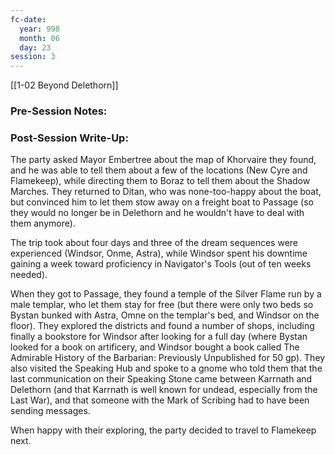 ```yaml
---
fc-date:
  year: 998
  month: 06
  day: 23
session: 3
---
```

[[1-02  Beyond Delethorn]]

### Pre-Session Notes:


### Post-Session Write-Up:

The party asked Mayor Embertree about the map of Khorvaire they found, and he was able to tell them about a few of the locations (New Cyre and Flamekeep), while directing them to Boraz to tell them about the Shadow Marches. They returned to Ditan, who was none-too-happy about the boat, but convinced him to let them stow away on a freight boat to Passage (so they would no longer be in Delethorn and he wouldn't have to deal with them anymore).

The trip took about four days and three of the dream sequences were experienced (Windsor, Onme, Astra), while Windsor spent his downtime gaining a week toward proficiency in Navigator's Tools (out of ten weeks needed).

When they got to Passage, they found a temple of the Silver Flame run by a male templar, who let them stay for free (but there were only two beds so Bystan bunked with Astra, Omne on the templar's bed, and Windsor on the floor). They explored the districts and found a number of shops, including finally a bookstore for Windsor after looking for a full day (where Bystan looked for a book on artificery, and Windsor bought a book called The Admirable History of the Barbarian: Previously Unpublished for 50 gp). They also visited the Speaking Hub and spoke to a gnome who told them that the last communication on their Speaking Stone came between Karrnath and Delethorn (and that Karrnath is well known for undead, especially from the Last War), and that someone with the Mark of Scribing had to have been sending messages.

When happy with their exploring, the party decided to travel to Flamekeep next.
